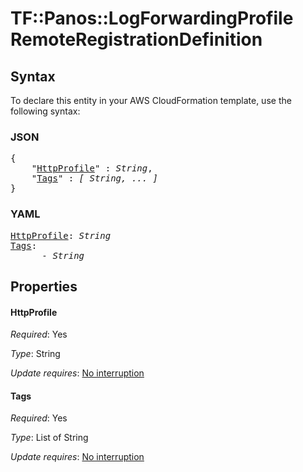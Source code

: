# TF::Panos::LogForwardingProfile RemoteRegistrationDefinition

## Syntax

To declare this entity in your AWS CloudFormation template, use the following syntax:

### JSON

<pre>
{
    "<a href="#httpprofile" title="HttpProfile">HttpProfile</a>" : <i>String</i>,
    "<a href="#tags" title="Tags">Tags</a>" : <i>[ String, ... ]</i>
}
</pre>

### YAML

<pre>
<a href="#httpprofile" title="HttpProfile">HttpProfile</a>: <i>String</i>
<a href="#tags" title="Tags">Tags</a>: <i>
      - String</i>
</pre>

## Properties

#### HttpProfile

_Required_: Yes

_Type_: String

_Update requires_: [No interruption](https://docs.aws.amazon.com/AWSCloudFormation/latest/UserGuide/using-cfn-updating-stacks-update-behaviors.html#update-no-interrupt)

#### Tags

_Required_: Yes

_Type_: List of String

_Update requires_: [No interruption](https://docs.aws.amazon.com/AWSCloudFormation/latest/UserGuide/using-cfn-updating-stacks-update-behaviors.html#update-no-interrupt)


